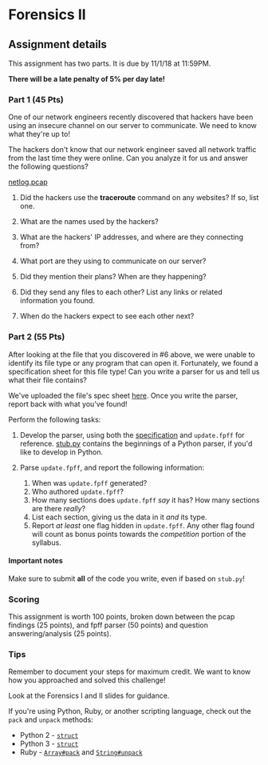 # Forensics II

## Assignment details

This assignment has two parts. It is due by 11/1/18 at 11:59PM.

**There will be a late penalty of 5% per day late!**

### Part 1 (45 Pts)

One of our network engineers recently discovered that hackers have been using an insecure channel on our server to communicate. We need to know what they're up to!

The hackers don't know that our network engineer saved all network traffic from the last time they were online. Can you analyze it for us and answer the following questions?

[netlog.pcap](netlog.pcap)

1. Did the hackers use the **traceroute** command on any websites? If so, list one.

2. What are the names used by the hackers?

3. What are the hackers' IP addresses, and where are they connecting from? 

4. What port are they using to communicate on our server?

5. Did they mention their plans? When are they happening?

6. Did they send any files to each other? List any links or related information you found.

7. When do the hackers expect to see each other next?

### Part 2 (55 Pts)

After looking at the file that you discovered in #6 above, we were unable to identify its file type or any program that can open it. Fortunately, we found a specification sheet for this file type! Can you write a parser for us and tell us what their file contains?

We've uploaded the file's spec sheet [here](fpff-spec.md). Once you write the parser, report back with what you've found!

Perform the following tasks:

1. Develop the parser, using both the
[specification](fpff-spec.md) and
`update.fpff` for reference. [stub.py](stub.py) contains the beginnings of a Python parser, if
you'd like to develop in Python.

2. Parse `update.fpff`, and report the following information:
    1. When was `update.fpff` generated?
    2. Who authored `update.fpff`?
    3. How many sections does `update.fpff` *say* it has? How many sections are there *really*?
    4. List each section, giving us the data in it *and* its type.
    5. Report *at least* one flag hidden in `update.fpff`. Any other flag found will count as bonus points towards the *competition* portion of the syllabus. 

#### Important notes

Make sure to submit **all** of the code you write, even if based on `stub.py`!

### Scoring

This assignment is worth 100 points, broken down between the pcap findings (25 points), and fpff parser (50 points) and question answering/analysis (25 points).

### Tips

Remember to document your steps for maximum credit. We want to know how you approached and solved this challenge!

Look at the Forensics I and II slides for guidance.

If you're using Python, Ruby, or another scripting language, check out the `pack` and `unpack`
methods:

* Python 2 - [`struct`](https://docs.python.org/2/library/struct.html)
* Python 3 - [`struct`](https://docs.python.org/3.5/library/struct.html)
* Ruby - [`Array#pack`](https://ruby-doc.org/core-2.5.0/Array.html#method-i-pack) and
[`String#unpack`](https://ruby-doc.org/core-2.5.0/String.html#method-i-unpack)
